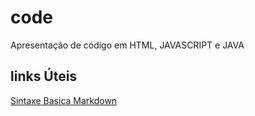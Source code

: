 # code
Apresentação de código em HTML, JAVASCRIPT  e JAVA

## links Úteis
[Sintaxe Basica Markdown](https://www.markdownguide.org/basic-syntax/)

